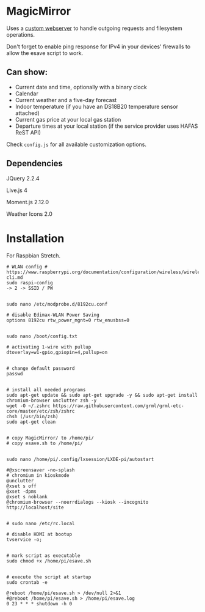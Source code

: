 # MagicMirror
Uses a [custom webserver](https://github.com/nilswende/MagicMirror-server) to handle outgoing requests and filesystem operations.

Don't forget to enable ping response for IPv4 in your devices' firewalls to allow the esave script to work.

## Can show:
- Current date and time, optionally with a binary clock
- Calendar
- Current weather and a five-day forecast
- Indoor temperature (if you have an DS18B20 temperature sensor attached)
- Current gas price at your local gas station
- Departure times at your local station (if the service provider uses HAFAS ReST API)

Check `config.js` for all available customization options.

## Dependencies

JQuery 2.2.4

Live.js 4

Moment.js 2.12.0

Weather Icons 2.0

# Installation
For Raspbian Stretch.

	# WLAN config # https://www.raspberrypi.org/documentation/configuration/wireless/wireless-cli.md
	sudo raspi-config
	-> 2 -> SSID / PW


	sudo nano /etc/modprobe.d/8192cu.conf

	# disable Edimax-WLAN Power Saving
	options 8192cu rtw_power_mgnt=0 rtw_enusbss=0


	sudo nano /boot/config.txt

	# activating 1-wire with pullup
	dtoverlay=w1-gpio,gpiopin=4,pullup=on


	# change default password
	passwd


	# install all needed programs
	sudo apt-get update && sudo apt-get upgrade -y && sudo apt-get install chromium-browser unclutter zsh -y
	wget -O ~/.zshrc https://raw.githubusercontent.com/grml/grml-etc-core/master/etc/zsh/zshrc
	chsh (/usr/bin/zsh)
	sudo apt-get clean


	# copy MagicMirror/ to /home/pi/
	# copy esave.sh to /home/pi/


	sudo nano /home/pi/.config/lxsession/LXDE-pi/autostart

	#@xscreensaver -no-splash
	# chromium in kioskmode
	@unclutter
	@xset s off
	@xset -dpms
	@xset s noblank
	@chromium-browser --noerrdialogs --kiosk --incognito http://localhost/site


	# sudo nano /etc/rc.local

	# disable HDMI at bootup
	tvservice -o;


	# mark script as executable
	sudo chmod +x /home/pi/esave.sh


	# execute the script at startup
	sudo crontab -e

	@reboot /home/pi/esave.sh > /dev/null 2>&1
	#@reboot /home/pi/esave.sh > /home/pi/esave.log
	0 23 * * * shutdown -h 0
